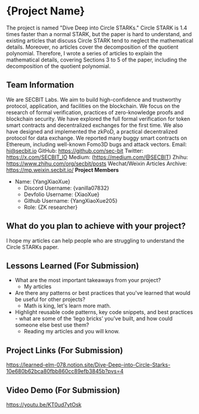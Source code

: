 # {Project Name}
The project is named "Dive Deep into Circle STARKs." Circle STARK is 1.4 times faster than a normal STARK, but the paper is hard to understand, and existing articles that discuss Circle STARK tend to neglect the mathematical details. Moreover, no articles cover the decomposition of the quotient polynomial. Therefore, I wrote a series of articles to explain the mathematical details, covering Sections 3 to 5 of the paper, including the decomposition of the quotient polynomial.
## Team Information
We are SECBIT Labs. We aim to build high-confidence and trustworthy protocol, application, and facilities on the blockchain. We focus on the research of formal verification, practices of zero-knowledge proofs and blockchain security. We have explored the full formal verification for token smart contracts and decentralized exchanges for the first time. We also have designed and implemented the zkPoD, a practical decentralized protocol for data exchange. We reported many buggy smart contracts on Ethereum, including well-known Fomo3D bugs and attack vectors.
Email: hi@secbit.io
GitHub: https://github.com/sec-bit
Twitter: https://x.com/SECBIT_IO
Medium: (https://medium.com/@SECBIT)
Zhihu: https://www.zhihu.com/org/secbit/posts
Wechat/Weixin Articles Archive: https://mp.weixin.secbit.io/
**Project Members**

- Name: {YangXiaoXue}
  - Discord Username: {vanilla07832}
  - Devfolio Username: {XiaoXue}
  - Github Username: {YangXiaoXue205}
  - Role: {ZK researcher}

## What do you plan to achieve with your project?
I hope my articles can help people who are struggling to understand the Circle STARKs paper.

## Lessons Learned (For Submission)

- What are the most important takeaways from your project?
  - My articles
- Are there any patterns or best practices that you've learned that would be useful for other projects?
  - Math is king, let's learn more math.
- Highlight reusable code patterns, key code snippets, and best practices - what are some of the ‘lego bricks’ you’ve built, and how could someone else best use them?
  - Reading my articles and you will know.
 
## Project Links (For Submission)
https://learned-elm-078.notion.site/Dive-Deep-into-Circle-Starks-10e680b62bca80fbb860cc89efb3845b?pvs=4

## Video Demo (For Submission)
https://youtu.be/KT0ud7ytOsk
